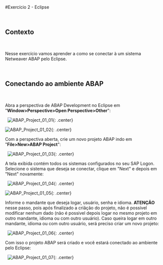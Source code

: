 #Exercício 2 - Eclipse

&nbsp;
## Contexto
&nbsp;

Nesse exercício vamos aprender a como se conectar à um sistema Netweaver ABAP pelo Eclipse. 

&nbsp;
## Conectando ao ambiente ABAP
&nbsp;

Abra a perspectiva de ABAP Development no Eclipse em "**Window>Perspective>Open Perspective>Other**":

&nbsp;
![ABAP_Project_01_01](../img/ABAP_Project/ABAP_Project_01_01.jpg){: .center}

![ABAP_Project_01_02](../img/ABAP_Project/ABAP_Project_01_02.jpg){: .center}
&nbsp;

Com a perspectiva aberta, crie um novo projeto ABAP indo em "**File>New>ABAP Project**":

&nbsp;
![ABAP_Project_01_03](../img/ABAP_Project/ABAP_Project_01_03.jpg){: .center}
&nbsp;

A tela exibida contém todos os sistemas configurados no seu SAP Logon. Selecione o sistema que deseja se conectar, clique em "Next" e depois em "Next" novamente:

&nbsp;
![ABAP_Project_01_04](../img/ABAP_Project/ABAP_Project_01_04.png){: .center}

![ABAP_Project_01_05](../img/ABAP_Project/ABAP_Project_01_05.png){: .center}
&nbsp;

Informe o mandante que deseja logar, usuário, senha e idioma. **ATENÇÃO** nesse passo, pois após finalizado a criãção do projeto, não é possível modificar nenhum dado (não é possivel depois logar no mesmo projeto em outro mandante, idioma ou com outro usuário). Caso queira logar em outro mandante, idioma ou com outro usuário, será preciso criar um novo projeto:

&nbsp;
![ABAP_Project_01_06](../img/ABAP_Project/ABAP_Project_01_06.png){: .center}
&nbsp;

Com isso o projeto ABAP será criado e você estará conectado ao ambiente pelo Eclipse:

&nbsp;
![ABAP_Project_01_07](../img/ABAP_Project/ABAP_Project_01_07.jpg){: .center}
&nbsp;